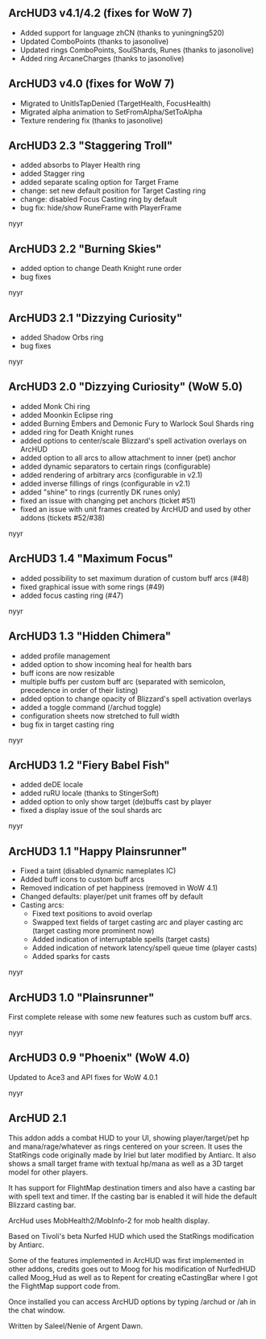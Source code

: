 ArcHUD3 v4.1/4.2 (fixes for WoW 7)
-------------

* Added support for language zhCN (thanks to yuningning520)
* Updated ComboPoints (thanks to jasonolive)
* Updated rings ComboPoints, SoulShards, Runes (thanks to jasonolive)
* Added ring ArcaneCharges (thanks to jasonolive)

ArcHUD3 v4.0 (fixes for WoW 7)
-------------

* Migrated to UnitIsTapDenied (TargetHealth, FocusHealth)
* Migrated alpha animation to SetFromAlpha/SetToAlpha
* Texture rendering fix (thanks to jasonolive)

ArcHUD3 2.3 "Staggering Troll"
-------------

* added absorbs to Player Health ring
* added Stagger ring
* added separate scaling option for Target Frame
* change: set new default position for Target Casting ring
* change: disabled Focus Casting ring by default
* bug fix: hide/show RuneFrame with PlayerFrame

nyyr


ArcHUD3 2.2 "Burning Skies"
-------------

* added option to change Death Knight rune order
* bug fixes

nyyr


ArcHUD3 2.1 "Dizzying Curiosity"
-------------

* added Shadow Orbs ring
* bug fixes

nyyr


ArcHUD3 2.0 "Dizzying Curiosity" (WoW 5.0)
-------------

* added Monk Chi ring
* added Moonkin Eclipse ring
* added Burning Embers and Demonic Fury to Warlock Soul Shards ring
* added ring for Death Knight runes
* added options to center/scale Blizzard's spell activation overlays on ArcHUD
* added option to all arcs to allow attachment to inner (pet) anchor
* added dynamic separators to certain rings (configurable)
* added rendering of arbitrary arcs (configurable in v2.1)
* added inverse fillings of rings (configurable in v2.1)
* added "shine" to rings (currently DK runes only)
* fixed an issue with changing pet anchors (ticket #51)
* fixed an issue with unit frames created by ArcHUD and used by other addons (tickets #52/#38) 

nyyr


ArcHUD3 1.4 "Maximum Focus"
-------------

* added possibility to set maximum duration of custom buff arcs (#48)
* fixed graphical issue with some rings (#49)
* added focus casting ring (#47)

nyyr


ArcHUD3 1.3 "Hidden Chimera"
-------------

* added profile management
* added option to show incoming heal for health bars
* buff icons are now resizable
* multiple buffs per custom buff arc (separated with semicolon, precedence in order of their listing)
* added option to change opacity of Blizzard's spell activation overlays 
* added a toggle command (/archud toggle)
* configuration sheets now stretched to full width
* bug fix in target casting ring

nyyr


ArcHUD3 1.2 "Fiery Babel Fish"
-------------

* added deDE locale
* added ruRU locale (thanks to StingerSoft)
* added option to only show target (de)buffs cast by player
* fixed a display issue of the soul shards arc

nyyr


ArcHUD3 1.1 "Happy Plainsrunner"
-------------

* Fixed a taint (disabled dynamic nameplates IC)
* Added buff icons to custom buff arcs
* Removed indication of pet happiness (removed in WoW 4.1)
* Changed defaults: player/pet unit frames off by default
* Casting arcs:
  * Fixed text positions to avoid overlap
  * Swapped text fields of target casting arc and player casting arc (target casting more prominent now)
  * Added indication of interruptable spells (target casts)
  * Added indication of network latency/spell queue time (player casts)
  * Added sparks for casts

nyyr


ArcHUD3 1.0 "Plainsrunner"
-------------

First complete release with some new features such as custom buff arcs.

nyyr


ArcHUD3 0.9 "Phoenix" (WoW 4.0)
-------------

Updated to Ace3 and API fixes for WoW 4.0.1

nyyr


ArcHUD 2.1
-------------

This addon adds a combat HUD to your UI, showing player/target/pet hp and
mana/rage/whatever as rings centered on your screen. It uses the StatRings
code originally made by Iriel but later modified by Antiarc. It also shows a
small target frame with textual hp/mana as well as a 3D target model for other
players.

It has support for FlightMap destination timers and also have a casting bar
with spell text and timer. If the casting bar is enabled it will hide the
default Blizzard casting bar.

ArcHud uses MobHealth2/MobInfo-2 for mob health display.

Based on Tivoli's beta Nurfed HUD which used the StatRings modification by
Antiarc.

Some of the features implemented in ArcHUD was first implemented in other
addons, credits goes out to Moog for his modification of NurfedHUD called
Moog_Hud as well as to Repent for creating eCastingBar where I got the
FlightMap support code from.

Once installed you can access ArcHUD options by typing /archud or /ah in the
chat window.

Written by Saleel/Nenie of Argent Dawn.

